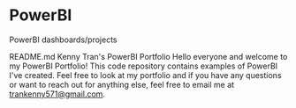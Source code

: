 # PowerBI
PowerBI dashboards/projects

README.md
Kenny Tran's PowerBI Portfolio
Hello everyone and welcome to my PowerBI Portfolio! This code repository contains examples of PowerBI I've created. Feel free to look at my portfolio and if you have any questions or want to reach out for anything else, feel free to email me at trankenny571@gmail.com.
